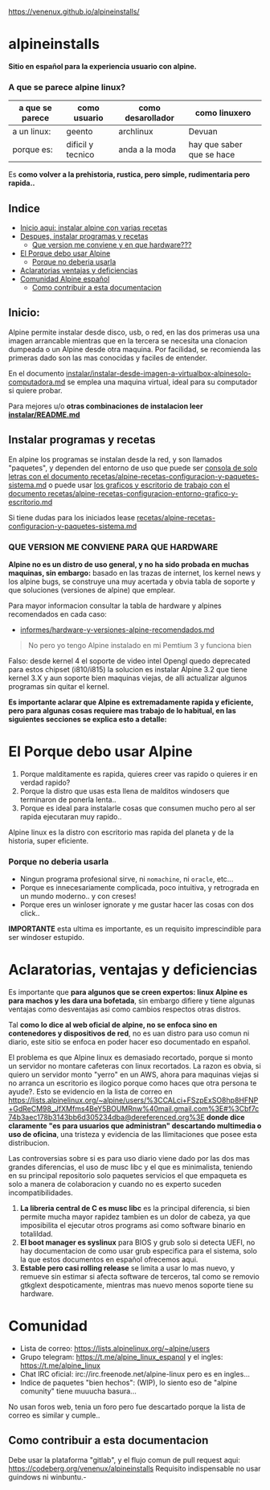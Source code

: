 https://venenux.github.io/alpineinstalls/

# alpineinstalls

**Sitio en español para la experiencia usuario con alpine.** 

### A que se parece alpine linux?

| a que se parece | como usuario        | como desarollador   | como linuxero        |
| --------------- | ------------------- | ------------------- | -------------------- |
| a un linux:     |     geento          |      archlinux      |        Devuan        |
| porque es:      | dificil y tecnico   | anda a la moda      | hay que saber que se hace |

Es **como volver a la prehistoria, rustica, pero simple, rudimentaria pero rapida..**

## Indice

* [Inicio aqui: instalar alpine con varias recetas](#inicio)
* [Despues, instalar programas y recetas](#instalar-programas-y-recetas)
  * [Que version me conviene y en que hardware???](#que-version-me-conviene-para-que-hardware)
* [El Porque debo usar Alpine](#el-porque-debo-usar-alpine)
  * [Porque no deberia usarla](#porque-no-deberia-usarla)
* [Aclaratorias ventajas y deficiencias](#aclaratorias-ventajas-y-deficiencias)
* [Comunidad Alpine español](#comunidad)
  * [Como contribuir a esta documentacion](#como-contribuir-a-esta-documentacion)

## Inicio:

Alpine permite instalar desde disco, usb, o red, en las dos primeras usa 
una imagen arrancable mientras que en la tercera se necesita una clonacion
dumpeada o un Alpine desde otra maquina. Por facilidad, se recomienda las 
primeras dado son las mas conocidas y faciles de entender.

En el documento [instalar/instalar-desde-imagen-a-virtualbox-alpinesolo-computadora.md](instalar/instalar-desde-imagen-a-virtualbox-alpinesolo-computadora.md)
se emplea una maquina virtual, ideal para su computador si quiere probar.

Para mejores u/o **otras combinaciones de instalacion leer [instalar/README.md](instalar/README.md)**

## Instalar programas y recetas

En alpine los programas se instalan desde la red, y son llamados "paquetes", 
y dependen del entorno de uso que puede ser [consola de solo letras con el documento recetas/alpine-recetas-configuracion-y-paquetes-sistema.md](recetas/alpine-recetas-configuracion-y-paquetes-sistema.md) 
o puede usar [los graficos y escritorio de trabajo con el documento recetas/alpine-recetas-configuracion-entorno-grafico-y-escritorio.md](recetas/alpine-recetas-configuracion-entorno-grafico-y-escritorio.md)

Si tiene dudas para los iniciados lease [recetas/alpine-recetas-configuracion-y-paquetes-sistema.md](alpine-recetas-configuracion-y-paquetes-sistema.md)

### QUE VERSION ME CONVIENE PARA QUE HARDWARE

**Alpine no es un distro de uso general, y no ha sido probada en muchas maquinas, sin embargo:** 
basado en las trazas de internet, los kernel news y los alpine bugs, se construye una 
muy acertada y obvia tabla de soporte y que soluciones (versiones de alpine) que emplear.

Para mayor informacion consultar la tabla de hardware y alpines recomendados en cada caso:
* [informes/hardware-y-versiones-alpine-recomendados.md](informes/hardware-y-versiones-alpine-recomendados.md)

> No pero yo tengo Alpine instalado en mi Pemtium 3 y funciona bien

Falso: desde kernel 4 el soporte de video intel Opengl quedo deprecated para estos chipset (i810/i815) 
la solucion es instalar Alpine 3.2 que tiene kernel 3.X y aun soporte bien maquinas viejas, de alli 
actualizar algunos programas sin quitar el kernel.

**Es importante aclarar que Alpine es extremadamente rapida y eficiente, pero para algunas cosas 
requiere mas trabajo de lo habitual, en las siguientes secciones se explica esto a detalle:**

# El Porque debo usar Alpine

1. Porque malditamente es rapida, quieres creer vas rapido o quieres ir en verdad rapido?
2. Porque la distro que usas esta llena de malditos windosers que terminaron de ponerla lenta.. 
2. Porque es ideal para instalarle cosas que consumen mucho pero al ser rapida ejecutaran muy rapido..

Alpine linux es la distro con escritorio mas rapida del planeta y de la historia, super eficiente.

### Porque no deberia usarla

* Ningun programa profesional sirve, ni `nomachine`, ni `oracle`, etc...
* Porque es innecesariamente complicada, poco intuitiva, y retrograda en un mundo moderno.. y con creses!
* Porque eres un winloser ignorate y me gustar hacer las cosas con dos click..

**IMPORTANTE** esta ultima es importante, es un requisito imprescindible para ser windoser estupido.

# Aclaratorias, ventajas y deficiencias

Es importante que **para algunos que se creen expertos: linux Alpine es para machos 
y les dara una bofetada**, sin embargo difiere y tiene algunas ventajas 
como desventajas asi como cambios respectos otras distros.

Tal **como lo dice al web oficial de alpine, no se enfoca sino en contenedores y dispositivos de red**, 
no es uan distro para uso comun ni diario, este sitio se enfoca en poder hacer eso documentado en español.

El problema es que Alpine linux es demasiado recortado, porque si monto un servidor no montare cafeteras con linux recortados.
La razon es obvia, si quiero un servidor monto "yerro" en un AWS, ahora para maquinas viejas 
si no arranca un escritorio es ilogico porque como haces que otra persona te ayude?.
Esto se evidencio en la lista de correo en https://lists.alpinelinux.org/~alpine/users/%3CCALci+FSzpExSO8hp8HFNP+GdReCM98_JfXMfms4BeY5BOUMRnw%40mail.gmail.com%3E#%3Cbf7c74b3aec178b3143bb6d305234dba@dereferenced.org%3E
**donde dice claramente "es para usuarios que administran" descartando multimedia o uso de oficina**, 
una tristeza y evidencia de las llimitaciones que posee esta distribucion.

Las controversias sobre si es para uso diario viene dado por las dos mas grandes diferencias, 
el uso de musc libc y el que es minimalista, teniendo en su principal repositorio solo paquetes servicios 
el que empaqueta es solo a manera de colaboracion y cuando no es experto suceden incompatibilidades.

1. **La libreria central de C es musc libc** es la principal diferencia, 
si bien permite mucha mayor rapidez tambien es un dolor de cabeza, ya que 
imposibilita el ejecutar otros programs asi como software binario en totalildad.
2. **El boot manager es syslinux** para BIOS y grub solo si detecta UEFI, 
no hay documentacion de como usar grub especifica para el sistema, 
solo la que estos documentos en español ofrecemos aqui.
3. **Estable pero casi rolling release** se limita a usar lo mas nuevo, 
y remueve sin estimar si afecta software de terceros, tal como se removio gtkglext 
despoticamente, mientras mas nuevo menos soporte tiene su hardware.

# Comunidad

* Lista de correo: https://lists.alpinelinux.org/~alpine/users
* Grupo telegram: https://t.me/alpine_linux_espanol y el ingles: https://t.me/alpine_linux
* Chat IRC oficial: irc://irc.freenode.net/alpine-linux pero es en ingles...
* Indice de paquetes "bien hechos": (WIP), lo siento eso de "alpine comunity" tiene muuucha basura...

No usan foros web, tenia un foro pero fue descartado porque la lista de correo es similar y cumple..

## Como contribuir a esta documentacion

Debe usar la plataforma "gitlab", y el flujo comun de pull request aqui: https://codeberg.org/venenux/alpineinstalls
Requisito indispensable no usar guindows ni winbuntu.-

